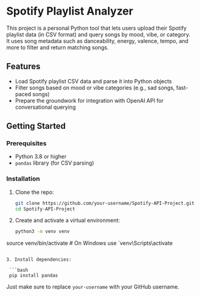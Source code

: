 # Spotify Playlist Analyzer

This project is a personal Python tool that lets users upload their Spotify playlist data (in CSV format) and query songs by mood, vibe, or category.  
It uses song metadata such as danceability, energy, valence, tempo, and more to filter and return matching songs.

## Features

- Load Spotify playlist CSV data and parse it into Python objects  
- Filter songs based on mood or vibe categories (e.g., sad songs, fast-paced songs)  
- Prepare the groundwork for integration with OpenAI API for conversational querying

## Getting Started

### Prerequisites

- Python 3.8 or higher  
- `pandas` library (for CSV parsing)

### Installation

1. Clone the repo:

   ```bash
   git clone https://github.com/your-username/Spotify-API-Project.git
   cd Spotify-API-Project
   ```
   
2. Create and activate a virtual environment:

   ```bash
   python3 -m venv venv
  source venv/bin/activate   # On Windows use `venv\Scripts\activate
  ```
 
3. Install dependencies:

   ```bash
   pip install pandas
   ```
Just make sure to replace `your-username` with your GitHub username.

